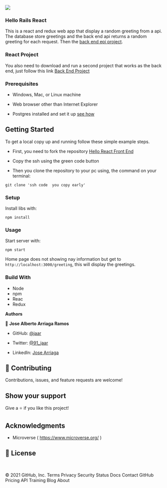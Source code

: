 ![](https://img.shields.io/badge/Microverse-blueviolet)

### Hello Rails React

This is a react and redux web app that display a random greeting from a api. The database store greetings and the back end api returns a random greeting for each request. Then the [back end epi project](https://github.com/JAAR91/hello-rails-back-end/tree/feature/linters).

### React Project

You also need to download and run a second project that works as the back end, just follow this link [Back End Project](https://github.com/JAAR91/hello-rails-back-end/tree/feature/linters)

### Prerequisites

- Windows, Mac, or Linux machine 

- Web browser other than Internet Explorer

- Postgres installed and set it up [see how](https://www.digitalocean.com/community/tutorials/how-to-install-postgresql-on-ubuntu-20-04-quickstart)


## Getting Started

To get a local copy up and running follow these simple example steps.

- First, you need to fork the repository [Hello React Front End](https://github.com/JAAR91/hello-react-front-end/tree/feature/setup)

- Copy the ssh using the green code button

- Then you clone the repository to your pc using, the command on your terminal:

```
git clone 'ssh code  you copy early'
```

### Setup

Install libs with:

```
npm install
```

### Usage

Start server with:

```
npm start
```

Home page does not showing nay information but get to `http://localhost:3000/greeting`, this will display the greetings.

### Build With

- Node
- npm
- Reac
- Redux

**Authors**

👤 **Jose Alberto Arriaga Ramos**

- GitHub: [@jaar](https://github.com/jaar91 )

- Twitter: [@91_jaar](https://twitter.com/91_jaar )

- LinkedIn: [Jose Arriaga](https://www.linkedin.com/in/jaar/)
​

## 🤝 Contributing

Contributions, issues, and feature requests are welcome!

## Show your support


Give a ⭐️ if you like this project!


## Acknowledgments

- Microverse ( https://www.microverse.org/ )

## 📝 License

​
 
© 2021 GitHub, Inc.
Terms
Privacy
Security
Status
Docs
Contact GitHub
Pricing
API
Training
Blog
About
